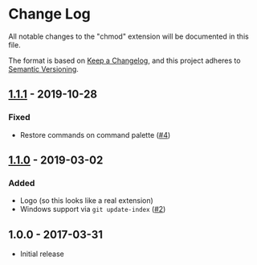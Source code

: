 # Change Log
All notable changes to the "chmod" extension will be documented in this file.

The format is based on [Keep a Changelog](https://keepachangelog.com/en/1.0.0/),
and this project adheres to [Semantic Versioning](https://semver.org/spec/v2.0.0.html).

## [1.1.1] - 2019-10-28
### Fixed
- Restore commands on command palette ([#4](https://github.com/dlech/vscode-chmod/issues/4))

## [1.1.0] - 2019-03-02
### Added
- Logo (so this looks like a real extension)
- Windows support via `git update-index` ([#2](https://github.com/dlech/vscode-chmod/issues/2))

## 1.0.0 - 2017-03-31
- Initial release

[1.1.1]: https://github.com/dlech/vscode-chmod/compare/v1.1.0...v1.1.1
[1.1.0]: https://github.com/dlech/vscode-chmod/compare/v1.0.0...v1.1.0
